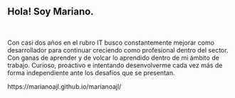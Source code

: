 <!-- <h1 font-size=50px>marianoajl</h1> <img align=right width=400px height=auto src="http://marianoajl.com.ar/assets/images/marianoajl.png"> -->
<!-- <br>
<br>
<br>
<br> -->
<h2>Hola! Soy Mariano.</h2>
<br>
<p>
Con casi dos años en el rubro IT busco constantemente mejorar como desarrollador para continuar creciendo como profesional dentro del sector. Con ganas de aprender y de volcar lo aprendido dentro de mi ámbito de trabajo. Curioso, proactivo e intentando desenvolverme cada vez más de forma independiente ante los desafíos que se presentan.
</p>
<!-- <h3>Estoy estudiando programación y te invito a que vayas viendo mis avances en este gran mundo.</h3> -->
https://marianoajl.github.io/marianoajl/


